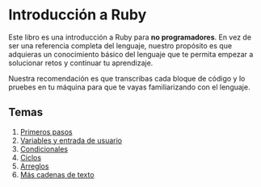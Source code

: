 # Introducción a Ruby

Este libro es una introducción a Ruby para **no programadores**. En vez de ser una referencia completa del lenguaje, nuestro propósito es que adquieras un conocimiento básico del lenguaje que te permita empezar a solucionar retos y continuar tu aprendizaje.

Nuestra recomendación es que transcribas cada bloque de código y lo pruebes en tu máquina para que te vayas familiarizando con el lenguaje.

## Temas

1. [Primeros pasos](0-introduccion.md)
2. [Variables y entrada de usuario](1-variables.md)
3. [Condicionales](2-condicionales.md)
4. [Ciclos](3-iteraciones.md)
5. [Arreglos](4-arreglos.md)
6. [Más cadenas de texto](5-cadenas.md)
